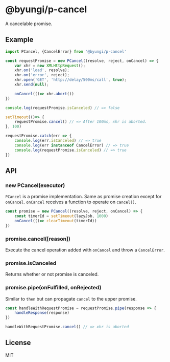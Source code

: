# @byungi/p-cancel
A cancelable promise.

## Example
```js
import PCancel, {CancelError} from '@byungi/p-cancel'

const requestPromise = new PCancel((resolve, reject, onCancel) => {
    var xhr = new XMLHttpRequest();
    xhr.on('load', resolve);
    xhr.on('error', reject);
    xhr.open('GET', 'http://delay/500ms/call', true);
    xhr.send(null);

    onCancel(()=> xhr.abort())
})

console.log(requestPromise.isCanceled) // => false

setTimeout(()=> {
    requestPromise.cancel() // => After 100ms, xhr is aborted.
}, 100)

requestPromise.catch(err => {
    console.log(err.isCanceled) // => true
    console.log(err instanceof CancelError) // => true
    console.log(requestPromise.isCanceled) // => true
})
```

## API
### new PCancel(executor)
`PCancel` is a promise implementation. Same as promise creation except for `onCancel`. `onCancel` receives a function to operate on `cancel()`.

```js
const promise = new PCancel((resolve, reject, onCancel) => {
    const timerId = setTimeout(lazyJob, 1000)
    onCancel(()=> clearTimeout(timerId))
})
```

### promise.cancel([reason])
Execute the cancel operation added with `onCancel` and throw a `CancelError`.

### promise.isCanceled
Returns whether or not promise is canceled.

### promise.pipe(onFulfilled, onRejected)
Similar to `then` but can propagate `cancel` to the upper promise.

```js
const handleWithRequestPromise = requestPromise.pipe(response => {
    handleResponse(response)
})

handleWithRequestPromise.cancel() // => xhr is aborted
```

## License
MIT
